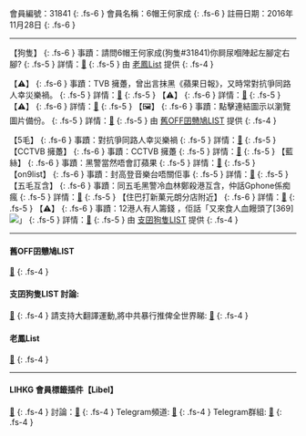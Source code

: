 會員編號：31841
{: .fs-6 }
會員名稱：6帽王何家成
{: .fs-6 }
註冊日期：2016年11月28日
{: .fs-6 }

---

<div class="code-example" markdown="1">

【狗隻】
{: .fs-6 }
事蹟：請問6帽王何家成(狗隻#31841)你屙尿嗰陣起左腳定右腳?
{: .fs-5 }
詳情：[🔗](：https://lih.kg/2252723)
{: .fs-5 }
由 [老鳳List](#老鳳list) 提供
{: .fs-4 }

</div>
<div class="code-example" markdown="1">

【⚠️】
{: .fs-6 }
事蹟：TVB 擁躉，曾出言抹黑《蘋果日報》，又時常對抗爭同路人幸災樂禍。
{: .fs-5 }
詳情：[🔗](https://lih.kg/fohwPT)
{: .fs-5 }
【⚠️】
{: .fs-6 }
詳情：[🔗](https://lih.kg/ftpQGT)
{: .fs-5 }
【⚠️】
{: .fs-6 }
詳情：[🔗](https://lih.kg/fHevoT)
{: .fs-5 }
【🖼️】
{: .fs-6 }
事蹟：點擊連結圖示以瀏覽圖片備份。
{: .fs-5 }
詳情：[🔗](https://filedn.eu/l9Hq1YKLkJ4m0VSXcdcfUaJ/LIHKG_on99/on9_son_2020/31841)
{: .fs-5 }
由 [舊OFF囝戇鳩LIST](#舊off囝戇鳩list) 提供
{: .fs-4 }

</div>
<div class="code-example" markdown="1">

【5毛】
{: .fs-6 }
事蹟：對抗爭同路人幸災樂禍
{: .fs-5 }
詳情：[🔗](https://lih.kg/fHevoT)
{: .fs-5 }
【CCTVB 擁躉】
{: .fs-6 }
事蹟：CCTVB 擁躉
{: .fs-5 }
詳情：[🔗](https://lih.kg/1951982)
{: .fs-5 }
【藍絲】
{: .fs-6 }
事蹟：黑警當然唔會訂蘋果
{: .fs-5 }
詳情：[🔗](https://lih.kg/fohwPT)
{: .fs-5 }
【on9list】
{: .fs-6 }
事蹟：封高登音樂台唔關佢事
{: .fs-5 }
詳情：[🔗](https://lih.kg/ftpQGT)
{: .fs-5 }
【五毛互含】
{: .fs-6 }
事蹟：同五毛黑警冷血林鄭殺港互含，仲話Gphone係痴瘋
{: .fs-5 }
詳情：[🔗](https://lih.kg/sCreFBX)
{: .fs-5 }
【住巴打新菓元朗分店附近】
{: .fs-6 }
詳情：[🔗](https://lih.kg/aOxRrBV)
{: .fs-5 }
【⚠️】
{: .fs-6 }
事蹟：12港人有人籌錢 ，佢話「又來食人血饅頭了[369]![](https://cdn.lihkg.com/assets/faces/normal/369.gif)」
{: .fs-5 }
詳情：[🔗](https://lih.kg/tCxeJiX)
{: .fs-5 }
由 [支囝狗隻LIST](#支囝狗隻list-討論) 提供
{: .fs-4 }

</div>


---

#### 舊OFF囝戇鳩LIST
[🔗](https://bit.ly/lihkg_on9_list)
{: .fs-4 }
#### 支囝狗隻LIST 討論: 
[🔗](https://lih.kg/2908480)
{: .fs-4 }
請支持大翻譯運動,將中共暴行推俾全世界睇: [🔗](https://twitter.com/tgtm_official)
{: .fs-4 }
#### 老鳳List
[🔗](https://lihkg.com/thread/2808424)
{: .fs-4 }

---

#### LIHKG 會員標籤插件【Libel】
[🔗](https://kitce.github.io/libel)
{: .fs-4 }
討論：[🔗](https://lih.kg/2841778)
{: .fs-4 }
Telegram頻道: [🔗](https://t.me/LibelOfficialChannel)
{: .fs-4 }
Telegram群組: [🔗](https://t.me/LibelOfficialGroup)
{: .fs-4 }
